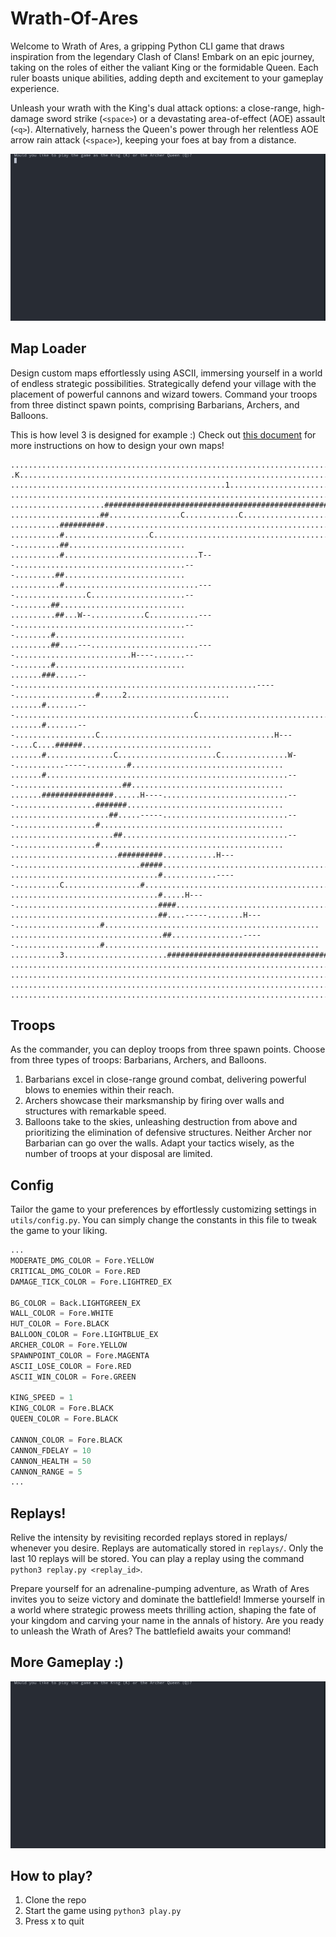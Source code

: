 # Wrath-Of-Ares

Welcome to Wrath of Ares, a gripping Python CLI game that draws inspiration from the legendary Clash of Clans! Embark on an epic journey, taking on the roles of either the valiant King or the formidable Queen. Each ruler boasts unique abilities, adding depth and excitement to your gameplay experience.

Unleash your wrath with the King's dual attack options: a close-range, high-damage sword strike (`<space>`) or a devastating area-of-effect (AOE) assault (`<q>`). Alternatively, harness the Queen's power through her relentless AOE arrow rain attack (`<space>`), keeping your foes at bay from a distance.

![Game-Lost](pics/loss.gif)

## Map Loader

Design custom maps effortlessly using ASCII, immersing yourself in a world of endless strategic possibilities. Strategically defend your village with the placement of powerful cannons and wizard towers. Command your troops from three distinct spawn points, comprising Barbarians, Archers, and Balloons.

This is how level 3 is designed for example :) Check out [this document](maps/README.md) for more instructions on how to design your own maps!
```
.............................................................................................................................
.K...........................................................................................................................
................................................1............................................................................
.............................................................................................................................
.....................###########################################################################.............................
....................##................C............C...........................................##............................
...........##########...........................................................................##...........................
...........#...................C....................................................W--..........##..........................
...........#..............................T---......................................---.........##...........................
...........#..............................----................C.....................---........##............................
..........##...W--............C...........----......................................---........#.............................
.........##....---........................----..........................H----.......---........#.............................
.......###.....---......................................................-----..................#.....2.......................
.......#.......---........................................C....................................#.............................
.......#.......---..................C.......................................H----....C....######.............................
.......#...............C......................C...............W--...........-----.........#..................................
.......#......................................................---........................##..................................
.......################......H----............................---..................#######...................................
......................##.....-----............................---..................#.........................................
.......................##.....................................---..................#.........................................
........................##########............H----............................#####.........................................
.................................#............-----..........C.................#.............................................
.................................#.....H----................................####.............................................
.................................##....-----........H----...................#................................................
..................................##................-----...................#................................................
...........3.......................##########################################................................................
.............................................................................................................................
.............................................................................................................................
.............................................................................................................................
.............................................................................................................................
```

## Troops
As the commander, you can deploy troops from three spawn points. 
Choose from three types of troops: Barbarians, Archers, and Balloons. 
1. Barbarians excel in close-range ground combat, delivering powerful blows to enemies within their reach. 
2. Archers showcase their marksmanship by firing over walls and structures with remarkable speed.
3. Balloons take to the skies, unleashing destruction from above and prioritizing the elimination of defensive structures. 
Neither Archer nor Barbarian can go over the walls. Adapt your tactics wisely, as the number of troops at your disposal are limited. 

## Config
Tailor the game to your preferences by effortlessly customizing settings in `utils/config.py`. You can simply change the constants in this file to tweak the game to your liking.
```python
...
MODERATE_DMG_COLOR = Fore.YELLOW
CRITICAL_DMG_COLOR = Fore.RED
DAMAGE_TICK_COLOR = Fore.LIGHTRED_EX

BG_COLOR = Back.LIGHTGREEN_EX
WALL_COLOR = Fore.WHITE
HUT_COLOR = Fore.BLACK
BALLOON_COLOR = Fore.LIGHTBLUE_EX
ARCHER_COLOR = Fore.YELLOW
SPAWNPOINT_COLOR = Fore.MAGENTA
ASCII_LOSE_COLOR = Fore.RED
ASCII_WIN_COLOR = Fore.GREEN

KING_SPEED = 1
KING_COLOR = Fore.BLACK
QUEEN_COLOR = Fore.BLACK

CANNON_COLOR = Fore.BLACK
CANNON_FDELAY = 10
CANNON_HEALTH = 50
CANNON_RANGE = 5
...
```

## Replays!
Relive the intensity by revisiting recorded replays stored in replays/ whenever you desire. Replays are automatically stored in `replays/`. Only the last 10 replays will be stored. You can play a replay using the command `python3 replay.py <replay_id>`.

Prepare yourself for an adrenaline-pumping adventure, as Wrath of Ares invites you to seize victory and dominate the battlefield! Immerse yourself in a world where strategic prowess meets thrilling action, shaping the fate of your kingdom and carving your name in the annals of history. Are you ready to unleash the Wrath of Ares? The battlefield awaits your command!

## More Gameplay :)

![Game-Won](pics/win.gif)

## How to play?
1. Clone the repo
2. Start the game using `python3 play.py`
3. Press x to quit